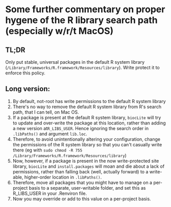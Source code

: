 # Some further commentary on proper hygene of the R library search path (especially w/r/t MacOS)

## TL;DR
Only put stable, universal packages in the default R system library (`/Library/Frameworks/R.framework/Resources/library`).  Write protect it to enforce this policy.

## Long version:
1. By default, not-root has write permissions to the default R system library
2. There's no way to remove  the default R system library from R's search path, that I can tell, on Mac OS.
3. If a package is present at the default R system library, `biocLite` will try to update and over-write the package at this location, rather than adding a new version at`R_LIBS_USER`.  Hence ignoring the search order in `.libPaths()` and argument `lib.loc`. 
4. Therefore, to avoid unintentionally altering your configuration, change the permissions of the R system library so that you can't casually write there (eg with `sudo chmod -R 755 /Library/Frameworks/R.framework/Resources/library`)
5. Now, however, if a package is present in the now write-protected site library, `biocLite` and `install.packages` will moan and die about a lack of permissions, rather than falling back (well, actually forward) to a write-able, higher-order location in `.libPaths()`.
6. Therefore, move all packages that you might have to manage on a per-project basis to a separate, user-writable folder, and set this as R_LIBS_USER in your .Renviron file.
7. Now you may override or add to this value on a per-project basis.

